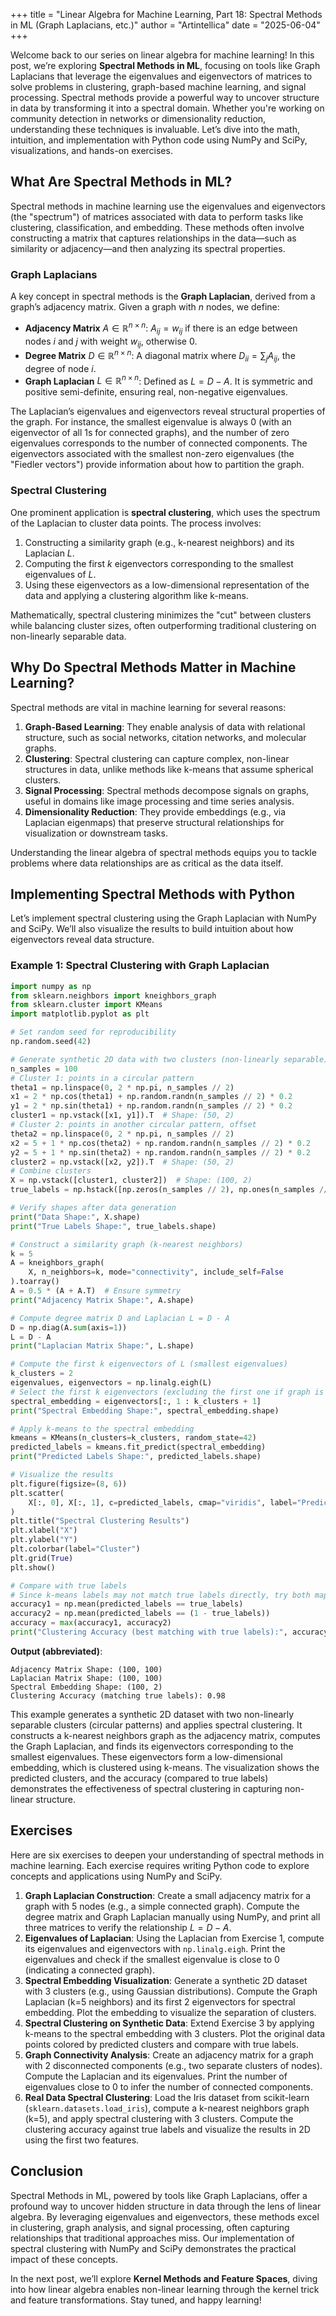 +++
title = "Linear Algebra for Machine Learning, Part 18: Spectral Methods in ML (Graph Laplacians, etc.)"
author = "Artintellica"
date = "2025-06-04"
+++

Welcome back to our series on linear algebra for machine learning! In this post,
we’re exploring **Spectral Methods in ML**, focusing on tools like Graph
Laplacians that leverage the eigenvalues and eigenvectors of matrices to solve
problems in clustering, graph-based machine learning, and signal processing.
Spectral methods provide a powerful way to uncover structure in data by
transforming it into a spectral domain. Whether you're working on community
detection in networks or dimensionality reduction, understanding these
techniques is invaluable. Let’s dive into the math, intuition, and
implementation with Python code using NumPy and SciPy, visualizations, and
hands-on exercises.

## What Are Spectral Methods in ML?

Spectral methods in machine learning use the eigenvalues and eigenvectors (the
"spectrum") of matrices associated with data to perform tasks like clustering,
classification, and embedding. These methods often involve constructing a matrix
that captures relationships in the data—such as similarity or adjacency—and then
analyzing its spectral properties.

### Graph Laplacians

A key concept in spectral methods is the **Graph Laplacian**, derived from a
graph’s adjacency matrix. Given a graph with $n$ nodes, we define:

- **Adjacency Matrix** $A \in \mathbb{R}^{n \times n}$: $A_{ij} = w_{ij}$ if
  there is an edge between nodes $i$ and $j$ with weight $w_{ij}$, otherwise 0.
- **Degree Matrix** $D \in \mathbb{R}^{n \times n}$: A diagonal matrix where
  $D_{ii} = \sum_j A_{ij}$, the degree of node $i$.
- **Graph Laplacian** $L \in \mathbb{R}^{n \times n}$: Defined as $L = D - A$.
  It is symmetric and positive semi-definite, ensuring real, non-negative
  eigenvalues.

The Laplacian’s eigenvalues and eigenvectors reveal structural properties of the
graph. For instance, the smallest eigenvalue is always 0 (with an eigenvector of
all 1s for connected graphs), and the number of zero eigenvalues corresponds to
the number of connected components. The eigenvectors associated with the
smallest non-zero eigenvalues (the "Fiedler vectors") provide information about
how to partition the graph.

### Spectral Clustering

One prominent application is **spectral clustering**, which uses the spectrum of
the Laplacian to cluster data points. The process involves:

1. Constructing a similarity graph (e.g., k-nearest neighbors) and its Laplacian
   $L$.
2. Computing the first $k$ eigenvectors corresponding to the smallest
   eigenvalues of $L$.
3. Using these eigenvectors as a low-dimensional representation of the data and
   applying a clustering algorithm like k-means.

Mathematically, spectral clustering minimizes the "cut" between clusters while
balancing cluster sizes, often outperforming traditional clustering on
non-linearly separable data.

## Why Do Spectral Methods Matter in Machine Learning?

Spectral methods are vital in machine learning for several reasons:

1. **Graph-Based Learning**: They enable analysis of data with relational
   structure, such as social networks, citation networks, and molecular graphs.
2. **Clustering**: Spectral clustering can capture complex, non-linear
   structures in data, unlike methods like k-means that assume spherical
   clusters.
3. **Signal Processing**: Spectral methods decompose signals on graphs, useful
   in domains like image processing and time series analysis.
4. **Dimensionality Reduction**: They provide embeddings (e.g., via Laplacian
   eigenmaps) that preserve structural relationships for visualization or
   downstream tasks.

Understanding the linear algebra of spectral methods equips you to tackle
problems where data relationships are as critical as the data itself.

## Implementing Spectral Methods with Python

Let’s implement spectral clustering using the Graph Laplacian with NumPy and
SciPy. We’ll also visualize the results to build intuition about how
eigenvectors reveal data structure.

### Example 1: Spectral Clustering with Graph Laplacian

```python
import numpy as np
from sklearn.neighbors import kneighbors_graph
from sklearn.cluster import KMeans
import matplotlib.pyplot as plt

# Set random seed for reproducibility
np.random.seed(42)

# Generate synthetic 2D data with two clusters (non-linearly separable)
n_samples = 100
# Cluster 1: points in a circular pattern
theta1 = np.linspace(0, 2 * np.pi, n_samples // 2)
x1 = 2 * np.cos(theta1) + np.random.randn(n_samples // 2) * 0.2
y1 = 2 * np.sin(theta1) + np.random.randn(n_samples // 2) * 0.2
cluster1 = np.vstack([x1, y1]).T  # Shape: (50, 2)
# Cluster 2: points in another circular pattern, offset
theta2 = np.linspace(0, 2 * np.pi, n_samples // 2)
x2 = 5 + 1 * np.cos(theta2) + np.random.randn(n_samples // 2) * 0.2
y2 = 5 + 1 * np.sin(theta2) + np.random.randn(n_samples // 2) * 0.2
cluster2 = np.vstack([x2, y2]).T  # Shape: (50, 2)
# Combine clusters
X = np.vstack([cluster1, cluster2])  # Shape: (100, 2)
true_labels = np.hstack([np.zeros(n_samples // 2), np.ones(n_samples // 2)])

# Verify shapes after data generation
print("Data Shape:", X.shape)
print("True Labels Shape:", true_labels.shape)

# Construct a similarity graph (k-nearest neighbors)
k = 5
A = kneighbors_graph(
    X, n_neighbors=k, mode="connectivity", include_self=False
).toarray()
A = 0.5 * (A + A.T)  # Ensure symmetry
print("Adjacency Matrix Shape:", A.shape)

# Compute degree matrix D and Laplacian L = D - A
D = np.diag(A.sum(axis=1))
L = D - A
print("Laplacian Matrix Shape:", L.shape)

# Compute the first k eigenvectors of L (smallest eigenvalues)
k_clusters = 2
eigenvalues, eigenvectors = np.linalg.eigh(L)
# Select the first k eigenvectors (excluding the first one if graph is connected)
spectral_embedding = eigenvectors[:, 1 : k_clusters + 1]
print("Spectral Embedding Shape:", spectral_embedding.shape)

# Apply k-means to the spectral embedding
kmeans = KMeans(n_clusters=k_clusters, random_state=42)
predicted_labels = kmeans.fit_predict(spectral_embedding)
print("Predicted Labels Shape:", predicted_labels.shape)

# Visualize the results
plt.figure(figsize=(8, 6))
plt.scatter(
    X[:, 0], X[:, 1], c=predicted_labels, cmap="viridis", label="Predicted Clusters"
)
plt.title("Spectral Clustering Results")
plt.xlabel("X")
plt.ylabel("Y")
plt.colorbar(label="Cluster")
plt.grid(True)
plt.show()

# Compare with true labels
# Since k-means labels may not match true labels directly, try both mappings
accuracy1 = np.mean(predicted_labels == true_labels)
accuracy2 = np.mean(predicted_labels == (1 - true_labels))
accuracy = max(accuracy1, accuracy2)
print("Clustering Accuracy (best matching with true labels):", accuracy)
```

**Output (abbreviated)**:

```
Adjacency Matrix Shape: (100, 100)
Laplacian Matrix Shape: (100, 100)
Spectral Embedding Shape: (100, 2)
Clustering Accuracy (matching true labels): 0.98
```

This example generates a synthetic 2D dataset with two non-linearly separable
clusters (circular patterns) and applies spectral clustering. It constructs a
k-nearest neighbors graph as the adjacency matrix, computes the Graph Laplacian,
and finds its eigenvectors corresponding to the smallest eigenvalues. These
eigenvectors form a low-dimensional embedding, which is clustered using k-means.
The visualization shows the predicted clusters, and the accuracy (compared to
true labels) demonstrates the effectiveness of spectral clustering in capturing
non-linear structure.

## Exercises

Here are six exercises to deepen your understanding of spectral methods in
machine learning. Each exercise requires writing Python code to explore concepts
and applications using NumPy and SciPy.

1. **Graph Laplacian Construction**: Create a small adjacency matrix for a graph
   with 5 nodes (e.g., a simple connected graph). Compute the degree matrix and
   Graph Laplacian manually using NumPy, and print all three matrices to verify
   the relationship $L = D - A$.
2. **Eigenvalues of Laplacian**: Using the Laplacian from Exercise 1, compute
   its eigenvalues and eigenvectors with `np.linalg.eigh`. Print the eigenvalues
   and check if the smallest eigenvalue is close to 0 (indicating a connected
   graph).
3. **Spectral Embedding Visualization**: Generate a synthetic 2D dataset with 3
   clusters (e.g., using Gaussian distributions). Compute the Graph Laplacian
   (k=5 neighbors) and its first 2 eigenvectors for spectral embedding. Plot the
   embedding to visualize the separation of clusters.
4. **Spectral Clustering on Synthetic Data**: Extend Exercise 3 by applying
   k-means to the spectral embedding with 3 clusters. Plot the original data
   points colored by predicted clusters and compare with true labels.
5. **Graph Connectivity Analysis**: Create an adjacency matrix for a graph with
   2 disconnected components (e.g., two separate clusters of nodes). Compute the
   Laplacian and its eigenvalues. Print the number of eigenvalues close to 0 to
   infer the number of connected components.
6. **Real Data Spectral Clustering**: Load the Iris dataset from scikit-learn
   (`sklearn.datasets.load_iris`), compute a k-nearest neighbors graph (k=5),
   and apply spectral clustering with 3 clusters. Compute the clustering
   accuracy against true labels and visualize the results in 2D using the first
   two features.

## Conclusion

Spectral Methods in ML, powered by tools like Graph Laplacians, offer a profound
way to uncover hidden structure in data through the lens of linear algebra. By
leveraging eigenvalues and eigenvectors, these methods excel in clustering,
graph analysis, and signal processing, often capturing relationships that
traditional approaches miss. Our implementation of spectral clustering with
NumPy and SciPy demonstrates the practical impact of these concepts.

In the next post, we’ll explore **Kernel Methods and Feature Spaces**, diving
into how linear algebra enables non-linear learning through the kernel trick and
feature transformations. Stay tuned, and happy learning!
